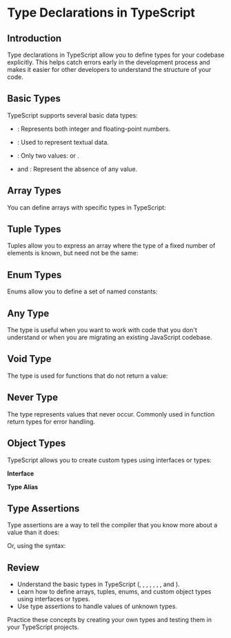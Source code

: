 # Type Declarations in TypeScript

## Introduction

Type declarations in TypeScript allow you to define types for your codebase explicitly. This helps catch errors early in the development process and makes it easier for other developers to understand the structure of your code.

## Basic Types

TypeScript supports several basic data types:

- : Represents both integer and floating-point numbers.

- : Used to represent textual data.

- : Only two values: or .

- and : Represent the absence of any value.

## Array Types

You can define arrays with specific types in TypeScript:

## Tuple Types

Tuples allow you to express an array where the type of a fixed number of elements is known, but need not be the same:

## Enum Types

Enums allow you to define a set of named constants:

## Any Type

The type is useful when you want to work with code that you don't understand or when you are migrating an existing JavaScript codebase.

## Void Type

The type is used for functions that do not return a value:

## Never Type

The type represents values that never occur. Commonly used in function return types for error handling.

## Object Types

TypeScript allows you to create custom types using interfaces or types:

**Interface**

**Type Alias**

## Type Assertions

Type assertions are a way to tell the compiler that you know more about a value than it does:

Or, using the syntax:

## Review

- Understand the basic types in TypeScript (, , , , , , , and ).
- Learn how to define arrays, tuples, enums, and custom object types using interfaces or types.
- Use type assertions to handle values of unknown types.

Practice these concepts by creating your own types and testing them in your TypeScript projects.
